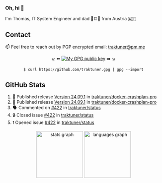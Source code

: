 ### Oh, hi 👋

I'm Thomas, IT System Engineer and dad 👶♊️👶 from Austria 🇦🇹

<!--
**traktuner/traktuner** is a ✨ _special_ ✨ repository because its `README.md` (this file) appears on your GitHub profile.

Here are some ideas to get you started:

- 🔭 I’m currently working on ...
- 🌱 I’m currently learning ...
- 👯 I’m looking to collaborate on ...
- 🤔 I’m looking for help with ...
- 💬 Ask me about ...
- 📫 How to reach me: ...
- 😄 Pronouns: ...
- ⚡ Fun fact: ...
-->

## Contact
📫 Feel free to reach out by PGP encrypted email:
traktuner@pm.me

<div align="center" markdown="1">

↙️ ⬅️ [![My GPG public key](https://img.shields.io/badge/PGP%20public%20key-6D4AFF?style=for-the-badge)](https://github.com/traktuner.gpg) ➡️ ↘️

```shell
$ curl https://github.com/traktuner.gpg | gpg --import
```

</div>

## GitHub Stats
<!--START_SECTION:activity-->
1. 🚀 Published release [Version 24.09.1](https://github.com/traktuner/docker-crashplan-pro/releases/tag/v24.09.1) in [traktuner/docker-crashplan-pro](https://github.com/traktuner/docker-crashplan-pro)
2. 🚀 Published release [Version 24.09.1](https://github.com/traktuner/docker-crashplan-pro/releases/tag/24.09.1) in [traktuner/docker-crashplan-pro](https://github.com/traktuner/docker-crashplan-pro)
3. 🗣 Commented on [#422](https://github.com/traktuner/status/issues/422#issuecomment-2345161129) in [traktuner/status](https://github.com/traktuner/status)
4. 🔒 Closed issue [#422](https://github.com/traktuner/status/issues/422) in [traktuner/status](https://github.com/traktuner/status)
5. ❗ Opened issue [#422](https://github.com/traktuner/status/issues/422) in [traktuner/status](https://github.com/traktuner/status)
<!--END_SECTION:activity-->

<div align="center">
  <img src="https://github-readme-stats.vercel.app/api?username=traktuner&hide_title=false&hide_rank=false&show_icons=true&include_all_commits=true&count_private=true&disable_animations=false&theme=dracula&locale=en&hide_border=false&order=1" height="150" alt="stats graph"  />
  <img src="https://github-readme-stats.vercel.app/api/top-langs?username=traktuner&locale=en&hide_title=false&layout=compact&card_width=320&langs_count=5&theme=dracula&hide_border=false&order=2" height="150" alt="languages graph"  />
</div>
